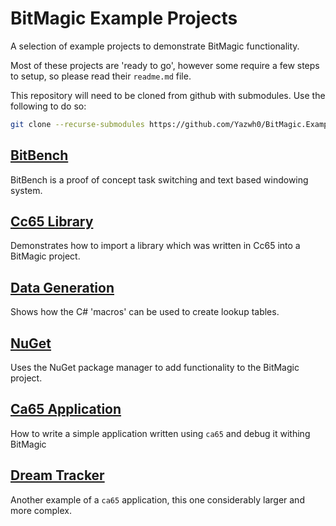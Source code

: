 # BitMagic Example Projects

A selection of example projects to demonstrate BitMagic functionality.

Most of these projects are 'ready to go', however some require a few steps to setup, so please read their `readme.md` file.

This repository will need to be cloned from github with submodules. Use the following to do so:

```sh
git clone --recurse-submodules https://github.com/Yazwh0/BitMagic.Examples.git
```

## [BitBench](https://github.com/Yazwh0/BitBench)

BitBench is a proof of concept task switching and text based windowing system.

## [Cc65 Library](Cc65Library/README.md)

Demonstrates how to import a library which was written in Cc65 into a BitMagic project.

## [Data Generation](DataGeneration/README.md)

Shows how the C# 'macros' can be used to create lookup tables.

## [NuGet](NuGet/README.md)

Uses the NuGet package manager to add functionality to the BitMagic project.

## [Ca65 Application](Ca65Application/readme.md)

How to write a simple application written using `ca65` and debug it withing BitMagic

## [Dream Tracker](Ca65Application/readme.md)

Another example of a `ca65` application, this one considerably larger and more complex.
